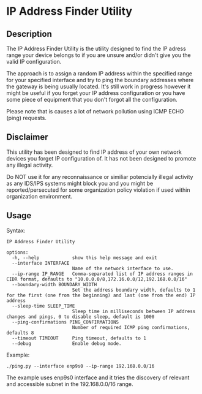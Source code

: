 # IP Address Finder Utility

## Description

The IP Address Finder Utility is the utility designed to find the IP adress range your device belongs to if you are unsure and/or didn't give you the valid IP configuration.

The approach is to assign a random IP address within the specified range for your specified interface and try to ping the boundary addresses where the gateway is being usually located. It's still work in progress however it might be useful if you forget your IP address configuration or you have some piece of equipment that you don't forgot all the configuration.

Please note that is causes a lot of network pollution using ICMP ECHO (ping) requests. 

## Disclaimer

This utility has been designed to find IP address of your own network devices you forget IP configuration of. It has not been designed to promote any illegal activity.

Do NOT use it for any reconnaissance or similiar potencially illegal activity as any IDS/IPS systems might block you and you might be reported/persecuted for some organization policy violation if used within organization environment.

## Usage

Syntax:
```
IP Address Finder Utility

options:
  -h, --help            show this help message and exit
  --interface INTERFACE
                        Name of the network interface to use.
  --ip-range IP_RANGE   Comma-separated list of IP address ranges in CIDR format, defaults to "10.0.0.0/8,172.16.0.0/12,192.168.0.0/16"
  --boundary-width BOUNDARY_WIDTH
                        Set the address boundary width, defaults to 1 for the first (one from the beginning) and last (one from the end) IP address
  --sleep-time SLEEP_TIME
                        Sleep time in milliseconds between IP address changes and pings, 0 to disable sleep, default is 1000
  --ping-confirmations PING_CONFIRMATIONS
                        Number of required ICMP ping confirmations, defaults 8
  --timeout TIMEOUT     Ping timeout, defaults to 1
  --debug               Enable debug mode.
```

Example:

```
./ping.py --interface enp9s0 --ip-range 192.168.0.0/16
```

The example uses enp9s0 interface and it tries the discovery of relevant and accessible subnet in the 192.168.0.0/16 range.

